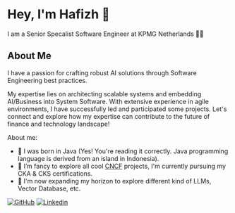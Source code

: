 # Hey, I'm Hafizh 👋
I am a Senior Specalist Software Engineer at KPMG Netherlands 🧑‍💻 

## About Me
I have a passion for crafting robust AI solutions through Software Engineering best practices.

My expertise lies on architecting scalable systems and embedding AI/Business into System Software. With extensive experience in agile environments, I have successfully led and participated some projects. Let's connect and explore how my expertise can contribute to the future of finance and technology landscape!

About me:

- 👀 I was born in Java (Yes! You're reading it correctly. Java programming language is derived from an island in Indonesia).
- 🌱 I’m fancy to explore all cool [CNCF](https://www.cncf.io/projects/) projects, I'm currently pursuing my CKA & CKS certifications.
- 💪 I'm now expanding my horizon to explore different kind of LLMs, Vector Database, etc.

[![GitHub](https://img.shields.io/badge/-Github-000?logo=Github&logoColor=white&style=for-the-badge)](https://github.com/hzuhdi)
[![Linkedin](https://img.shields.io/badge/-LinkedIn-blue?style=for-the-badge&logo=Linkedin&logoColor=white)](https://www.linkedin.com/in/hzuhdi/)
